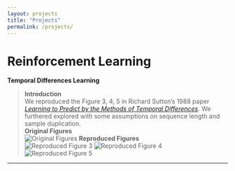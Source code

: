 ```yaml
---
layout: projects
title: "Projects"
permalink: /projects/
---
```


# Reinforcement Learning
**Temporal Differences Learning**  
> **Introduction**  
> We reproduced the Figure 3, 4, 5 in Richard Sutton’s 1988 paper *[Learning to Predict by the Methods of Temporal Differences](https://github.com/MrShininnnnn/Temporal-Differences-Learning/raw/master/reference/Learning_to_Predict_by_the_Methods_of_Temporal_Differences.pdf)*. We furthered explored with some assumptions on sequence length and sample duplication.  
> **Original Figures**  
> ![Original Figures](https://github.com/MrShininnnnn/Temporal-Differences-Learning/raw/master/img/exp_2.png "Original Figures")
> **Reproduced Figures**  
> ![Reproduced Figure 3](https://github.com/MrShininnnnn/Temporal-Differences-Learning/raw/master/img/figure_3.png "Reproduced Figure 3") ![Reproduced Figure 4](https://github.com/MrShininnnnn/Temporal-Differences-Learning/raw/master/img/figure_4.png "Reproduced Figure 4") ![Reproduced Figure 5](https://github.com/MrShininnnnn/Temporal-Differences-Learning/raw/master/img/figure_5.png "Reproduced Figure 5")
***